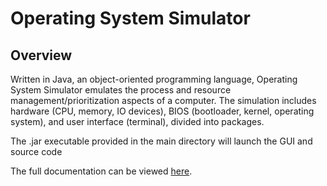 # Operating System Simulator
## Overview
Written in Java, an object-oriented programming language, Operating System Simulator emulates the process and resource management/prioritization aspects of a computer. The simulation includes hardware (CPU, memory, IO devices), BIOS (bootloader, kernel, operating system), and user interface (terminal), divided into packages.

The .jar executable provided in the main directory will launch the GUI and source code

The full documentation can be viewed [here](https://github.com/DuaLee/os-simulator/blob/main/Operating%20System%20Simulator.pdf).
